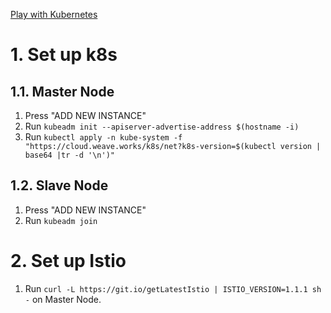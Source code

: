 [Play with Kubernetes](https://labs.play-with-k8s.com/)

# 1. Set up k8s
## 1.1. Master Node
1. Press "ADD NEW INSTANCE"
2. Run `kubeadm init --apiserver-advertise-address $(hostname -i)`
3. Run `kubectl apply -n kube-system -f "https://cloud.weave.works/k8s/net?k8s-version=$(kubectl version | base64 |tr -d '\n')"`

## 1.2. Slave Node
1. Press "ADD NEW INSTANCE"
2. Run `kubeadm join`


# 2. Set up Istio
1. Run `curl -L https://git.io/getLatestIstio | ISTIO_VERSION=1.1.1 sh -` on Master Node.
